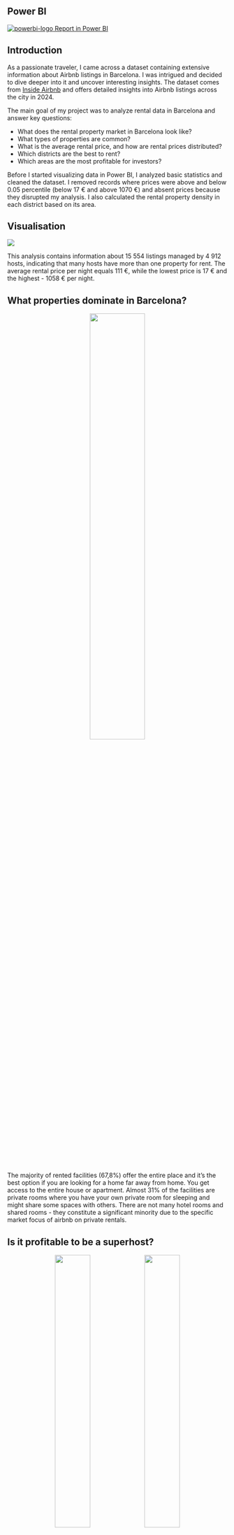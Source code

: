 ## Power BI

[![powerbi-logo](images/32px-New_Power_BI_Logo.svg.png) Report in Power BI](https://app.powerbi.com/view?r=eyJrIjoiMDk5NDA4NGMtYzgxYy00NDYyLTkxZTQtOTNjZjM1MWI5OTM5IiwidCI6ImFhZWM3MDYyLTE0ODYtNDQ0OS05ZTM4LTY4Y2FkN2IwZDMyNiJ9)


## Introduction

As a passionate traveler, I came across a dataset containing extensive information about Airbnb listings in Barcelona. I was intrigued and decided to dive deeper into it and uncover interesting insights. The dataset comes from [Inside Airbnb](https://insideairbnb.com/get-the-data/) and offers detailed insights into Airbnb listings across the city in 2024\.   

The main goal of my project was to analyze rental data in Barcelona and answer key questions:
- What does the rental property market in Barcelona look like?  
- What types of properties are common?  
- What is the average rental price, and how are rental prices distributed?  
- Which districts are the best to rent?   
- Which areas are the most profitable for investors?

Before I started visualizing data in Power BI, I analyzed basic statistics and cleaned the dataset. I removed records where prices were above and below 0.05 percentile (below 17 € and above 1070 €) and absent prices because they disrupted my analysis. I also calculated the rental property density in each district based on its area.

## Visualisation

![](images/image1.png)

This analysis contains information about 15 554 listings managed by 4 912 hosts, indicating that many hosts have more than one property for rent. The average rental price per night equals 111 €, while the lowest price is 17 € and the highest \- 1058 € per night.

## What properties dominate in Barcelona?

<p align="center">
<img src="images/image2.png" width=50% height=50%>
</p>

The majority of rented facilities (67,8%) offer the entire place and it’s the best option if you are looking for a home far away from home. You get access to the entire house or apartment. Almost 31% of the facilities are private rooms where you have your own private room for sleeping and might share some spaces with others. There are not many hotel rooms and shared rooms \- they constitute a significant minority due to the specific market focus of airbnb on private rentals.

## Is it profitable to be a superhost?

<p align="center">
<img src="images/image3.png" width=40% height=40%>  <img src="images/image4.png" width=40% height=40%>
</p>

24% of hosts have a "superhost" badge and they charge more and have better ratings than regular hosts. It’s understandable because superhosts have to meet additional requirements like getting enough reservations, maintaining established response rate or avoiding cancellations.  

## How are rental prices distributed?

<p align="center">
<img src="images/image5.png" width=40% height=40%>
</p>

This chart displays the distribution of rental prices in Barcelona, categorized into different price ranges. The majority of listings fall within the 40-80 € (28%) and 80-120 € (27%) price ranges, meaning most rentals are moderately priced. 15% of available accommodations are under 40 €, suggesting budget options exist but are less common. Higher price brackets become increasingly rare. Prices from 300 € per night constitute only 4% offerts, which means that the premium segment is in minority, but can generate more profits.

## Does larger accommodation reduce cost per guest?

<p align="center">
<img src="images/image6.png" width=55% height=55%>
</p>

The chart illustrates the relationship between listing capacity and rental prices in Barcelona. The objects destined for 2 and 4 people dominate in Barcelona (51,5%), suggesting a high demand for smaller rentals.  
As expected, the total rental price increases with capacity, reflecting the higher cost of larger accommodations. The average price per guest tends to decrease as capacity rises, indicating that privacy comes at a premium. Notably, for listings accommodating more than 8 guests, there are exceptions where the price per person increases, though these listings represent only 5% of the market. This could be due to premium amenities, unique properties, or limited availability in that category.

## What are the best areas to stay in Barcelona?

<p align="center">
<img src="images/image7.png" width=50% height=50%>
</p>

The chart shows that the highest number of rental properties is in Eixample, while highest density reveals in Ciutat Vella. There is a significant gap between these two districts and the rest. Eixample, known for its modernist architecture, is popular among hipsters and tourists. It is home to major attractions such as the Sagrada Familia, La Rambla de Catalunya, and Casa Batlló, making it a prime location for tourists. Whereas Ciutat Vella, also called the Old Town, is the oldest district in Barcelona. With landmarks like La Rambla, the Boqueria Market, and the Barcelona Cathedral, it’s easy to see why rental demand is high here. The third most densely populated district in terms of rentals is Gràcia, known for its bohemian, artistic atmosphere. The most popular spot here is Park Güell, which fascinates tourists from all over the world.   
The districts with the fewest rental listings are Nou Barris and Sant Andreau \- these districts are the farthest from the city centre and the Old Town, making them less popular among tourists.

<p align="center">
<img src="images/image8.png" width=50% height=50%>
</p>

The highest average price is in Eixample, because it’s the most popular place among the tourists. The following three districts are Sant Marti, Sarrià-Sant Gervasi and Les Corts. Sant Marti is located very close to the beach which attracts many tourists. Sarrià-Sant Gervasi is one of the wealthiest districts in Barcelona and is known for its spacious homes, luxury apartments, and private residences, which naturally drive up rental costs. Les Corts offers high average prices even though it is the part furthest away from the sea, but we can find there the iconic FC Barcelona stadium \- Camp Nou. The affordable prices are in Nou Barris and Sant Andreau \- although there we also have the least rental places.   
If we look at average prices per person the situation looks similar.

## Listings on the Map of Barcelona

<p align="center">
<img src="images/image9.png" width=90% height=90%>
</p>

In the map above, we can see how the properties are distributed across Barcelona's districts. In the Power BI visualization, you can apply filters to the map, allowing you to filter by:

* District,  
* Price,  
* Listing capacity,  
* Room type.

## Recommendations for tourists:

- Most rental listings are available in the range 40-120 € per night.  
- If you’re looking for a budget-friendly accommodation (\<40 €) \- you’ll find it but they're limited.  
- If you prefer higher-quality service and don’t mind paying more, choose an offer from a Superhost.  
- Eixample and Ciutat Vella are central and tourist-heavy districts with the biggest amount of apartments.

## Recommendations for investors:

- If you’re a host \- competitive price from 50 € to 100 € allow you to reach a wide range of tourists.  
- Being a superhost gives you the opportunity to charge higher prices.  
- The luxury segment has fewer listings, which may indicate an opportunity for high margins but requires top quality and excellent reviews.  
- Larger accommodations are more profitable.  
- It’s beneficial to rent a property in Eixample, Sant Marti, Sarrià-Sant Gervasi or Les Corts, as you can set higher rental prices. However, expect intense competition in Exiample.  
- You need to know that Barcelona has strict short-term rental laws so always check local regulations before purchasing a property for Airbnb investment :)
  

---

**Source:**

[https://insideairbnb.com/get-the-data/](https://insideairbnb.com/get-the-data/)

[https://en.wikipedia.org/wiki/Districts\_of\_Barcelona](https://en.wikipedia.org/wiki/Districts_of_Barcelona)

[https://unexpectedcatalonia.com/barcelona-districts/](https://unexpectedcatalonia.com/barcelona-districts/)

[https://www.locabarcelona.com/en/living-in-barcelona/](https://www.locabarcelona.com/en/living-in-barcelona/)

[https://www.barcelonaturisme.com/wv3/en/page/12/barcelona-district-by-district.html](https://www.barcelonaturisme.com/wv3/en/page/12/barcelona-district-by-district.html)

[https://www.airbnb.com/resources/hosting-homes/a/how-to-become-a-superhost-702](https://www.airbnb.com/resources/hosting-homes/a/how-to-become-a-superhost-702)
